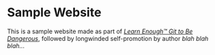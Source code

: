 # Sample Website

This is a sample website made as part of [*Learn Enough™ Git to Be
Dangerous*](http://learnenough.com/git-tutorial), followed by longwinded self-promotion by author *blah blah blah...*
